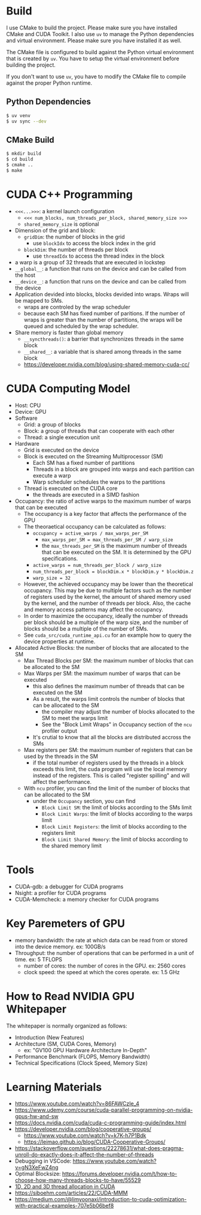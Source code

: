 # Build
I use CMake to build the project. Please make sure you have installed CMake and CUDA Toolkit.
I also use `uv` to manage the Python dependencies and virtual environment. Please make sure you have installed it as well.

The CMake file is configured to build against the Python virtual environment that is created by `uv`. You have to setup the virtual environment before building the project.

If you don't want to use `uv`, you have to modify the CMake file to compile against the proper Python runtime.

## Python Dependencies
```bash
$ uv venv
$ uv sync --dev
```

## CMake Build
```bash
$ mkdir build
$ cd build
$ cmake ..
$ make
```

# CUDA C++ Programming
- `<<<...>>>`: a kernel launch configuration
   - `<<< num_blocks, num_threads_per_block, shared_memory_size >>>`
   - `shared_memory_size` is optional
- Dimension of the grid and block:
    - `gridDim`: the number of blocks in the grid
        - use `blockIdx` to access the block index in the grid
    - `blockDim`: the number of threads per block
        - use `threadIdx` to access the thread index in the block
- a warp is a group of 32 threads that are executed in lockstep
- `__global__`: a function that runs on the device and can be called from the host
- `__device__`: a function that runs on the device and can be called from the device
- Application devided into blocks, blocks devided into wraps. Wraps will be mapped to SMs.
    - wraps are controled by the wrap scheduler
    - because each SM has fixed number of paritions. If the number of wraps is greater than the number of partitions, the wraps will be queued and scheduled by the wrap scheduler.
- Share memory is faster than global memory
    - `__syncthreads()`: a barrier that synchronizes threads in the same block
    - `__shared__`: a variable that is shared among threads in the same block
    - https://developer.nvidia.com/blog/using-shared-memory-cuda-cc/

# CUDA Computing Model
- Host: CPU
- Device: GPU
- Software
    - Grid: a group of blocks
    - Block: a group of threads that can cooperate with each other
    - Thread: a single execution unit
- Hardware
    - Grid is executed on the device
    - Block is executed on the Streaming Multiprocessor (SM)
        - Each SM has a fixed number of partitions
        - Threads in a block are grouped into warps and each partition can execute a warp
        - Warp scheduler schedules the warps to the partitions
    - Thread is executed on the CUDA core
        - the threads are executed in a SIMD fashion
- Occupancy: the ratio of active warps to the maximum number of warps that can be executed
    - The occupancy is a key factor that affects the performance of the GPU
    - The theoraetical occupancy can be calculated as follows:
        - `occupancy = active_warps / max_warps_per_SM`
            - `max_warps_per_SM = max_threads_per_SM / warp_size`
            - the `max_threads_per_SM` is the maximum number of threads that can be executed on the SM. It is determined by the GPU specifications.
        - `active_warps = num_threads_per_block / warp_size`
        - `num_threads_per_block = blockDim.x * blockDim.y * blockDim.z`
        - `warp_size = 32`
    - However, the achieved occupancy may be lower than the theoretical occupancy. This may be due to multiple factors such as the number of registers used by the kernel, the amount of shared memory used by the kernel, and the number of threads per block. Also, the cache and memory access patterns may affect the occupancy.
    - In order to maximize the occupancy, ideally the number of threads per block should be a multiple of the warp size, and the number of blocks should be a multiple of the number of SMs.
    - See `cuda_src/cuda_runtime_api.cu` for an example how to query the device properties at runtime.
- Allocated Active Blocks: the number of blocks that are allocated to the SM
    - Max Thread Blocks per SM: the maximum number of blocks that can be allocated to the SM
    - Max Warps per SM: the maximum number of warps that can be executed
        - this also defines the maximum number of threads that can be executed on the SM
        - As a result, the warps limit controls the number of blocks that can be allocated to the SM
            - the compiler may adjust the number of blocks allocated to the SM to meet the warps limit
            - See the "Block Limit Wraps" in Occupancy section of the `ncu` profiler output
        - It's crutial to know that all the blocks are distributed accross the SMs
    - Max registers per SM: the maximum number of registers that can be used by the threads in the SM
        - if the total number of registers used by the threads in a block exceeds this limit, the cuda program will use the local memory instead of the registers. This is called "register spilling" and will affect the performance.
    - With `ncu` profiler, you can find the limit of the number of blocks that can be allocated to the SM
        - under the `Occupancy` section, you can find
            - `Block Limit SM`: the limit of blocks according to the SMs limit
            - `Block Limit Warps`: the limit of blocks according to the warps limit
            - `Block Limit Registers`: the limit of blocks according to the registers limit
            - `Block Limit Shared Memory`: the limit of blocks according to the shared memory limit


# Tools
- CUDA-gdb: a debugger for CUDA programs
- Nsight: a profiler for CUDA programs
- CUDA-Memcheck: a memory checker for CUDA programs

# Key Paremeters of GPU
- memory bandwidth: the rate at which data can be read from or stored into the device memory. ex: 100GB/s
- Throughput: the number of operations that can be performed in a unit of time. ex: 5 TFLOPS
    - number of cores: the number of cores in the GPU. ex: 2560 cores
    - clock speed: the speed at which the cores operate. ex: 1.5 GHz

# How to Read NVIDIA GPU Whitepaper
The whitepaper is normally organized as follows:
- Introduction (New Features)
- Architecture (SM, CUDA Cores, Memory)
    - ex: "GV100 GPU Hardware Architecture In-Depth"
- Performance Benchmark (FLOPS, Memory Bandwidth)
- Technical Specifications (Clock Speed, Memory Size)


# Learning Materials
- https://www.youtube.com/watch?v=86FAWCzIe_4
- https://www.udemy.com/course/cuda-parallel-programming-on-nvidia-gpus-hw-and-sw
- https://docs.nvidia.com/cuda/cuda-c-programming-guide/index.html
- https://developer.nvidia.com/blog/cooperative-groups/
    - https://www.youtube.com/watch?v=k7K-h7P1Bdk
    - https://leimao.github.io/blog/CUDA-Cooperative-Groups/
- https://stackoverflow.com/questions/22278631/what-does-pragma-unroll-do-exactly-does-it-affect-the-number-of-threads
- Debugging in VSCode: https://www.youtube.com/watch?v=gN3XeFwZ4ng
- Optimal Blocksize: https://forums.developer.nvidia.com/t/how-to-choose-how-many-threads-blocks-to-have/55529
- [1D, 2D and 3D thread allocation in CUDA](https://erangad.medium.com/1d-2d-and-3d-thread-allocation-for-loops-in-cuda-e0f908537a52)
- https://siboehm.com/articles/22/CUDA-MMM
- https://medium.com/@limyoonaxi/introduction-to-cuda-optimization-with-practical-examples-707e5b06bef8
